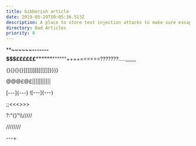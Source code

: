 ```yaml
---
title: Gibberish article
date: 2019-05-29T10:05:16.513Z
description: A place to store test injection attacks to make sure escaping is safe.
directory: Bad Articles
priority: 0
---
```

******~~~~~~-------$$$$$$$££££££""""""''''''''****++++======???????.....,,,,,,,

{}{}{}{}]]]]]][[[[[[]]}}}}

@@@£@£|||||||||||

[---]{---}
![---]{---}

;;<<<>>>

?:"{}"\\\\\/////

/\/\/\/\/\/\/\/


---+